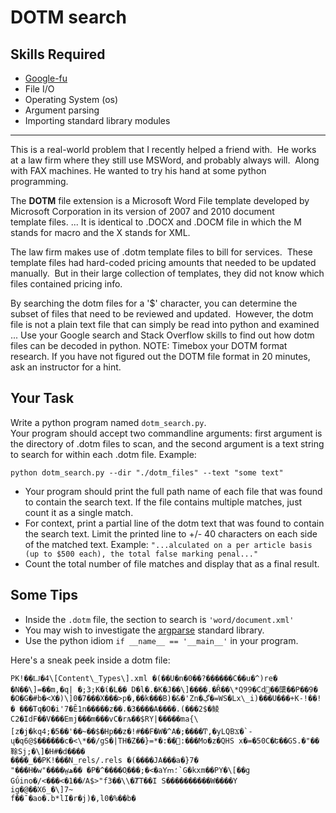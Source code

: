 # DOTM search

## Skills Required
 - [Google-fu](https://english.stackexchange.com/questions/19967/what-does-google-fu-mean)
 - File I/O
 - Operating System (os)
 - Argument parsing
 - Importing standard library modules
 
<hr>

This is a real-world problem that I recently helped a friend with.  He works at a law firm where they still use MSWord, and probably always will.  Along with FAX machines.  He wanted to try his hand at some python programming.

The **DOTM** file extension is a Microsoft Word File template developed by Microsoft Corporation in its version of 2007 and 2010 document template files. ... It is identical to .DOCX and .DOCM file in which the M stands for macro and the X stands for XML.

The law firm makes use of .dotm template files to bill for services.  These template files had hard-coded pricing amounts that needed to be updated manually.  But in their large collection of templates, they did not know which files contained pricing info.

By searching the dotm files for a '$' character, you can determine the subset of files that need to be reviewed and updated.  However, the dotm file is not a plain text file that can simply be read into python and examined ... Use your Google search and Stack Overflow skills to find out how dotm files can be decoded in python.  NOTE: Timebox your DOTM format research.  If you have not figured out the DOTM file format in 20 minutes, ask an instructor for a hint.

## Your Task
Write a python program named `dotm_search.py`.  
Your program should accept two commandline arguments: first argument is the directory of .dotm files to scan, and the second argument is a text string to search for within each .dotm file. Example:
```
python dotm_search.py --dir "./dotm_files" --text "some text"
```

- Your program should print the full path name of each file that was found to contain the search text.  If the file contains multiple matches, just count it as a single match.
- For context, print a partial line of the dotm text that was found to contain the search text.  Limit the printed line to +/- 40 characters on each side of the matched text.  Example: `"...alculated on a per article basis (up to $500 each), the total false marking penal..."`
- Count the total number of file matches and display that as a final result.


## Some Tips
- Inside the `.dotm` file, the section to search is `'word/document.xml'`
- You may wish to investigate the [argparse](https://docs.python.org/2/howto/argparse.html) standard library.
- Use the python idiom `if __name__ == '__main__'` in your program.


Here's a sneak peek inside a dotm file:

```
PK!��Ǉ�4\[Content\_Types\].xml �(��U�n�0��?������C��u�^)re� �N��\]=��m,�q| �;3;K�ί�L�� D�l�.�K�J��\]����.�Ȓ��\*Q99�Cd׋��櫽��P��9� �O�G�#b�<X�)\]0�7���X���>p�,��k���B)�&�'Zn�ڲ�=WS�Lx\_i)���U���+K-!��!� ���Tq�O�i'7�Ȇ1n�����z��.�3����A����.(���2$�鲮C2�IdF��V���Emj���m���vC�rљ��$RY|�����ma{\[z�j�kq4;�5��'��~��$�Hp��z�!#��F�W�^A�;����Ͳ,�yLQBϪ�`-ų�q6@$������c�<\*��/gS�|TH�Z��}=*�:��򨄒:���Mo�z�QHS x�=�50C�Ե��GS.�"��䩣Sj;�\]�H#�d����  
�ܼ���_��PK!���N_rels/.rels �(����JA���a�}7�  
"���H�w"����w̤ھ�� �P�^����O֛���;�<�aYՠ؛`G�kxm��PY�\[��g  
Gΰino�/<���<�1��ⳆA$>"f3��\\�ȾT��I S����������W����Y  
ig�@��X6_�\]7~  
f��ˉ�ao�.b*lI�r�j)�,l0�%��b�  
```

